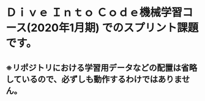 # Ｄｉｖｅ Ｉｎｔｏ Ｃｏｄｅ機械学習コース(2020年1月期) でのスプリント課題です。
## ※リポジトリにおける学習用データなどの配置は省略しているので、必ずしも動作するわけではありません。
